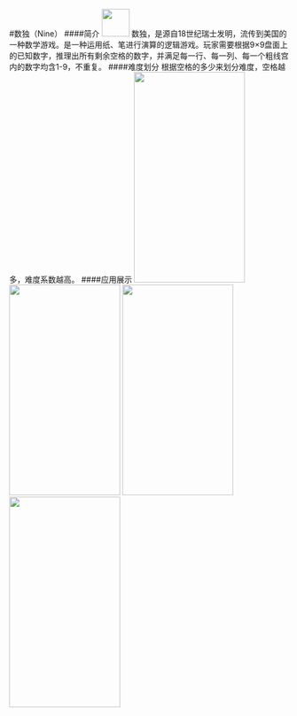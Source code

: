 #数独（Nine）
####简介
<img src = "https://github.com/kukajenny/Ninedemo/SceenShots/icon.jpg" width=50 height=50>
        数独，是源自18世纪瑞士发明，流传到美国的一种数学游戏。是一种运用纸、笔进行演算的逻辑游戏。玩家需要根据9×9盘面上的已知数字，推理出所有剩余空格的数字，并满足每一行、每一列、每一个粗线宫内的数字均含1-9，不重复。
####难度划分
	根据空格的多少来划分难度，空格越多，难度系数越高。
####应用展示
<img src="https://github.com/kukajenny/Ninedemo/SceenShots/nine_select.jpg" width="200" height="380"/> 
<img src="https://github.com/kukajenny/Ninedemo/SceenShots/nine_game.jpg" width="200" height="380"/> 
<img src="https://github.com/kukajenny/Ninedemo/SceenShots/nine_game_num.jpg" width="200" height="380"/> 
<img src="https://github.com/kukajenny/Ninedemo/SceenShots/nine_hint.jpg" width="200" height="380"/> 

